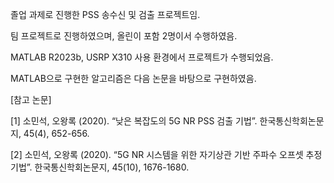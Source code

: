 졸업 과제로 진행한 PSS 송수신 및 검출 프로젝트임.

팀 프로젝트로 진행하였으며, 올린이 포함 2명이서 수행하였음.

MATLAB R2023b, USRP X310 사용 환경에서 프로젝트가 수행되었음.

MATLAB으로 구현한 알고리즘은 다음 논문을 바탕으로 구현하였음.

[참고 논문]

[1] 소민석, 오왕록 (2020). “낮은 복잡도의 5G NR PSS 검출 기법”. 한국통신학회논문지, 45(4), 652-656.

[2] 소민석, 오왕록 (2020). “5G NR 시스템을 위한 자기상관 기반 주파수 오프셋 추정 기법”. 한국통신학회논문지, 45(10), 1676-1680.
